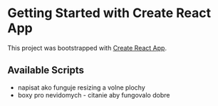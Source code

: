# Getting Started with Create React App

This project was bootstrapped with [Create React App](https://github.com/facebook/create-react-app).

## Available Scripts

- napisat ako funguje resizing a volne plochy
- boxy pro nevidomych - citanie aby fungovalo dobre